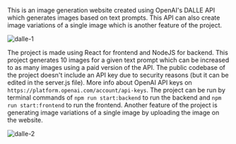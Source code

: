 This is an image generation website created using OpenAI's DALLE API which generates images based on text prompts. This API can also create image variations of a single image which is another feature of the project.

![dalle-1](https://github.com/Shridhar0305/Image-generation/assets/82993782/7ef3fe5b-f746-422b-9d99-6f25aa1ae3b8)

The project is made using React for frontend and NodeJS for backend. This project generates 10 images for a given text prompt which can be increased to as many images using a paid version of the API. The public codebase of the project doesn't include an API key due to security reasons (but it can be edited in the server.js file). More info about OpenAI API keys on `https://platform.openai.com/account/api-keys`.
The project can be run by terminal commands of `npm run start:backend` to run the backend and `npm run start:frontend` to run the frontend.
Another feature of the project is generating image variations of a single image by uploading the image on the website. 

![dalle-2](https://github.com/Shridhar0305/Image-generation/assets/82993782/d651bfcf-7df9-4922-8977-d6cf43fdf73c)
